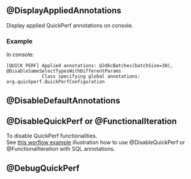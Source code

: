 ## @DisplayAppliedAnnotations
Display applied QuickPerf annotations on console.
### Example
In console:
```
[QUICK PERF] Applied annotations: @JdbcBatches(batchSize=30), @DisableSameSelectTypesWithDifferentParams
             Class specifying global annotations: org.quickperf.QuickPerfConfiguration
```

## @DisableDefaultAnnotations

## @DisableQuickPerf or @FunctionalIteration
To disable QuickPerf functionalities.<br>
See [this worflow example](SQL-annotations#Worflow) illustration how to use  @DisableQuickPerf or @FunctionalIteration with SQL annotations.

## @DebugQuickPerf
